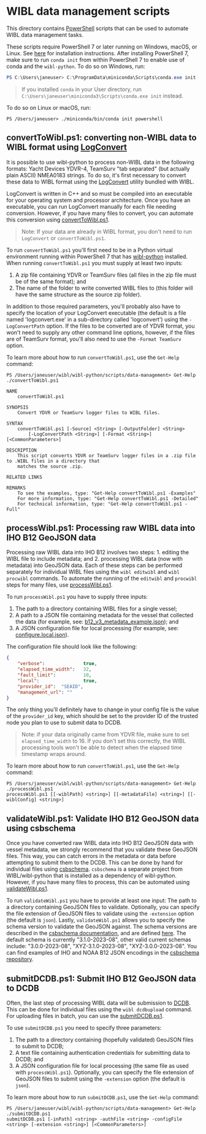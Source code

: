 # WIBL data management scripts 
This directory contains 
[PowerShell](https://learn.microsoft.com/en-us/powershell/scripting/overview?view=powershell-7.3)
scripts that can be used to automate WIBL data management tasks.

These scripts require PowerShell 7 or later running on Windows, macOS, or Linux. 
See [here](https://learn.microsoft.com/en-us/powershell/scripting/install/installing-powershell?view=powershell-7.3)
for installation instructions. After installing PowerShell 7, make sure to run `conda init` from within PowerShell 7
to enable use of conda and the `wibl-python`. To do so on Windows, run:
```powershell
PS C:\Users\janeuser> C:\ProgramData\miniconda\Scripts\conda.exe init
```

> If you installed `conda` in your User directory, run `C:\Users\janeuser\miniconda3\Scripts\conda.exe init` instead.

To do so on Linux or macOS, run:
```shell
PS /Users/janeuser> ./miniconda/bin/conda init powershell
```

## convertToWibl.ps1: converting non-WIBL data to WIBL format using [LogConvert](../../../LogConvert)
It is possible to use wibl-python to process non-WIBL data in the following formats: Yacht Devices YDVR-4,
TeamSurv "tab separated" (but actually plain ASCII) NMEA0183 strings. To do so, it's first necessary to
convert these data to WIBL format using the [LogConvert](../../../LogConvert) utility bundled with WIBL.

LogConvert is written in C++ and so must be compiled into an executable for your operating system and 
processor architecture. Once you have an executable, you can run LogConvert manually for each file 
needing conversion. However, if you have many files to convert, you can automate this conversion using
[convertToWibl.ps1](convertToWibl.ps1). 

> Note: If your data are already in WIBL format, you don't need to run `LogConvert` or `convertToWibl.ps1`. 

To run `convertToWibl.ps1` you'll first need to be in a Python virtual environment running within PowerShell 7 
that has [wibl-python](../../README.md) installed. When running `convertToWibl.ps1` you must supply at least two 
inputs: 
1. A zip file containing YDVR or TeamSurv files (all files in the zip file must be of the same 
format); and
2. The name of the folder to write converted WIBL files to (this folder will have the same 
structure as the source zip folder). 

In addition to those required parameters, you'll probably also have to specify the location of your LogConvert 
executable (the default is a file named 'logconvert.exe' in a sub-directory called 'logconvert') using 
the `-LogConvertPath` option. If the files to be converted are of YDVR format, you won't need to supply any 
other command line options, however, if the files are of TeamSurv format, you'll also need to use the 
`-Format TeamSurv` option.

To learn more about how to run `convertToWibl.ps1`, use the `Get-Help` command:
```
PS /Users/janeuser/wibl/wibl-python/scripts/data-management> Get-Help ./convertToWibl.ps1

NAME
    convertToWibl.ps1
    
SYNOPSIS
    Convert YDVR or TeamSurv logger files to WIBL files.
    
SYNTAX
    convertToWibl.ps1 [-Source] <String> [-OutputFolder] <String> 
        [-LogConvertPath <String>] [-Format <String>] [<CommonParameters>]
    
DESCRIPTION
    This script converts YDVR or TeamSurv logger files in a .zip file to .WIBL files in a directory that
    matches the source .zip.

RELATED LINKS

REMARKS
    To see the examples, type: "Get-Help convertToWibl.ps1 -Examples"
    For more information, type: "Get-Help convertToWibl.ps1 -Detailed"
    For technical information, type: "Get-Help convertToWibl.ps1 -Full"
```

## processWibl.ps1: Processing raw WIBL data into IHO B12 GeoJSON data
Processing raw WIBL data into IHO B12 involves two steps: 1. editing the WIBL file to include metadata; and 2. processing 
WIBL data (now with metadata) into GeoJSON data. Each of these steps can be performed separately for individual WIBL 
files using the `wibl editwibl` and `wibl procwibl` commands. To automate the running of the `editwibl` and `procwibl` 
steps for many files, use [processWibl.ps1](processWibl.ps1).

To run `processWibl.ps1` you have to supply three inputs: 
1. The path to a directory containing WIBL files for a single
vessel; 
2. A path to a JSON file containing metadata for the vessel that collected the data 
(for example, see: [b12_v3_metadata_example.json](../../tests/fixtures/b12_v3_metadata_example.json)); and 
3. A JSON configuration file for local processing (for example, see: 
[configure.local.json](../../tests/fixtures/configure.local.json)). 

The configuration file should look like the following:
```json
{
	"verbose":				true,
	"elapsed_time_width":	32,
	"fault_limit":			10,
	"local":				true,
	"provider_id": 	"SEAID",
	"management_url": ""
}
```

The only thing you'll definitely have to change in your config file is the value of the `provider_id` key, which 
should be set to the provider ID of the trusted node you plan to use to submit data to DCDB.

> Note: if your data originally came from YDVR file, make sure to set `elapsed_time_width` to 16. If you
> don't set this correctly, the WIBL processing tools won't be able to detect when the elapsed time timestamp
> wraps around.

To learn more about how to run `convertToWibl.ps1`, use the `Get-Help` command:
```
PS /Users/janeuser/wibl/wibl-python/scripts/data-management> Get-Help ./processWibl.ps1  
processWibl.ps1 [[-wiblPath] <string>] [[-metadataFile] <string>] [[-wiblConfig] <string>]
```

## validateWibl.ps1: Validate IHO B12 GeoJSON data using csbschema
Once you have converted raw WIBL data into IHO B12 GeoJSON data with vessel metadata, we strongly recommend that
you validate these GeoJSON files. This way, you can catch errors in the metadata or data before attempting to submit 
them to the DCDB. This can be done by hand for individual files using [csbschema](https://github.com/CCOMJHC/csbschema).
`csbschema` is a separate project from WIBL/wibl-python that is installed as a dependency of wibl-python. However, if
you have many files to process, this can be automated using [validateWibl.ps1](validateWibl.ps1).

To run `validateWibl.ps1` you have to provide at least one input: The path to a directory containing GeoJSON files to
validate. Optionally, you can specify the file extension of GeoJSON files to validate using the `-extension` option
(the default is `json`). Lastly, `validateWibl.ps1` allows you to specify the schema version to validate the
GeoJSON against. The schema versions are described in the 
[csbschema documentation](https://github.com/CCOMJHC/csbschema#usage), and are defined 
[here](https://github.com/CCOMJHC/csbschema/blob/main/csbschema/__init__.py#L9). The default schema is currently
"3.1.0-2023-08", other valid current schemas include: "3.0.0-2023-08", "XYZ-3.1.0-2023-08", "XYZ-3.0.0-2023-08". 
You can find examples of IHO and NOAA B12 JSON encodings in the 
[csbschema repository](https://github.com/CCOMJHC/csbschema/tree/main/docs).

## submitDCDB.ps1: Submit IHO B12 GeoJSON data to DCDB
Often, the last step of processing WIBL data will be submission to [DCDB](https://www.ngdc.noaa.gov/iho/). This can
be done for individual files using the `wibl dcdbupload` command. For uploading files in batch, you can use the
[submitDCDB.ps1](submitDCDB.ps1).

To use `submitDCDB.ps1` you need to specify three parameters: 
1. The path to a directory containing (hopefully 
validated) GeoJSON files to submit to DCDB; 
2. A text file containing authentication credentials for submitting data
to DCDB; and 
3. A JSON configuration file for local processing (the same file as used with `processWibl.ps1`). 
Optionally, you can specify the file extension of GeoJSON files to submit using the `-extension` option
(the default is `json`).

To learn more about how to run `submitDCDB.ps1`, use the `Get-Help` command:
```
PS /Users/janeuser/wibl/wibl-python/scripts/data-management> Get-Help ./submitDCDB.ps1 
submitDCDB.ps1 [-inPath] <string> -authFile <string> -configFile <string> [-extension <string>] [<CommonParameters>]
```
